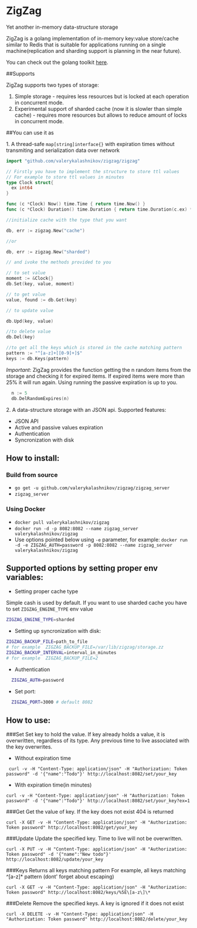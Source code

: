 # ZigZag
Yet another in-memory data-structure storage

ZigZag is a golang implementation of in-memory key:value store/cache similar to Redis that is suitable for applications running on a single machine(replication and sharding support is planning in the near future).

You can check out the golang toolkit [here](https://github.com/valerykalashnikov/thunder).

##Supports

ZigZag supports two types of storage:

1. Simple storage - requires less resources but is locked at each operation in concurrent mode.
2. Experimental support of sharded cache (now it is slowler than simple cache) - requires more resources but allows to reduce amount of locks in concurrent mode.

##You can use it as

1\. A thread-safe ```map[string]interface{}``` with expiration times without transmiting and serialization data over network
~~~go
import "github.com/valerykalashnikov/zigzag/zigzag"

// Firstly you have to implement the structure to store ttl values
// For example to store ttl values in minutes
type Clock struct{
  ex int64
}

func (c *Clock) Now() time.Time { return time.Now() }
func (c *Clock) Duration() time.Duration { return time.Duration(c.ex) * time.Minute }

//initialize cache with the type that you want

db, err := zigzag.New("cache")

//or

db, err := zigzag.New("sharded")

// and ivoke the methods provided to you

// to set value
moment := &Clock{}
db.Set(key, value, moment)

// to get value
value, found := db.Get(key)

// to update value

db.Upd(key, value)

//to delete value
db.Del(key)

//to get all the keys which is stored in the cache matching pattern
pattern := "^[a-z]+[[0-9]+]$"
keys := db.Keys(pattern)
~~~

*Important*: ZigZag provides the function getting the n random items from the storage and checking it for expired items.
If expired items were more than 25% it will run again.
Using running the passive expiration is up to you.
~~~go
  n := 5
  db.DelRandomExpires(n)
~~~

2\. A data-structure storage with an JSON api.
  Supported features:
  * JSON API
  * Active and passive values expiration
  * Authentication
  * Syncronization with disk

## How to install:

### Build from source
* ```go get -u github.com/valerykalashnikov/zigzag/zigzag_server```
* ```zigzag_server```

### Using Docker

* ```docker pull valerykalashnikov/zigzag```
* ```docker run -d -p 8082:8082 --name zigzag_server valerykalashnikov/zigzag```
* Use options pointed below using ```-e``` parameter, for example:
```docker run -d -e ZIGZAG_AUTH=password -p 8082:8082 --name zigzag_server valerykalashnikov/zigzag```



## Supported options by setting proper env variables:

* Setting proper cache type

Simple cash is used by default. If you want to use sharded cache you have to set ```ZIGZAG_ENGINE_TYPE``` env value
~~~bash
ZIGZAG_ENGINE_TYPE=sharded
~~~

* Setting up syncronization with disk:
~~~bash
ZIGZAG_BACKUP_FILE=path_to_file
# for example  ZIGZAG_BACKUP_FILE=/var/lib/zigzag/storage.zz
ZIGZAG_BACKUP_INTERVAL=interval_in_minutes
# for example  ZIGZAG_BACKUP_FILE=2
~~~

* Authentication
~~~bash
  ZIGZAG_AUTH=password
~~~
* Set port:
~~~bash
  ZIGZAG_PORT=3000 # default 8082
~~~


## How to use:

###Set
Set key to hold the value. If key already holds a value, it is overwritten, regardless of its type. Any previous time to live associated with the key overwrites.

* Without expiration time

``` curl -v -H "Content-Type: application/json" -H "Authorization: Token password" -d '{"name":"Todo"}' http://localhost:8082/set/your_key```

* With expiration time(in minutes)

``` curl -v -H "Content-Type: application/json" -H "Authorization: Token password" -d '{"name":"Todo"}' http://localhost:8082/set/your_key?ex=1 ```

###Get
Get the value of key. If the key does not exist 404 is returned

```curl -X GET -v -H "Content-Type: application/json" -H "Authorization: Token password" http://localhost:8082/get/your_key```


###Update
Update the specified key. Time to live will not be overwritten.

```curl -X PUT -v -H "Content-Type: application/json" -H "Authorization: Token password" -d '{"name":"New todo"}' http://localhost:8082/update/your_key```

###Keys
Returns all keys matching pattern
For example, all keys matching ^[a-z]* pattern (dont' forget about escaping)

```curl -X GET -v -H "Content-Type: application/json" -H "Authorization: Token password" http://localhost:8082/keys/%5E\[a-z\]\*```

###Delete
Remove the specified keys. A key is ignored if it does not exist

```curl -X DELETE -v -H "Content-Type: application/json" -H "Authorization: Token password" http://localhost:8082/delete/your_key```





